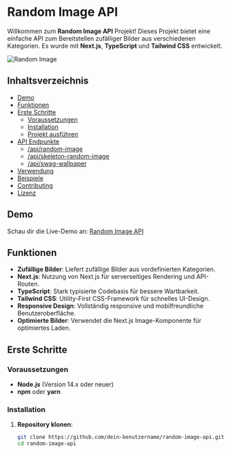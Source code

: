 # Random Image API

Willkommen zum **Random Image API** Projekt! Dieses Projekt bietet eine einfache API zum Bereitstellen zufälliger Bilder aus verschiedenen Kategorien. Es wurde mit **Next.js**, **TypeScript** und **Tailwind CSS** entwickelt.

![Random Image](https://your-domain.vercel.app/api/random-image)

## Inhaltsverzeichnis

- [Demo](#demo)
- [Funktionen](#funktionen)
- [Erste Schritte](#erste-schritte)
  - [Voraussetzungen](#voraussetzungen)
  - [Installation](#installation)
  - [Projekt ausführen](#projekt-ausführen)
- [API Endpunkte](#api-endpunkte)
  - [/api/random-image](#apirandom-image)
  - [/api/skeleton-random-image](#apiskeleton-random-image)
  - [/api/swag-wallpaper](#apiswag-wallpaper)
- [Verwendung](#verwendung)
- [Beispiele](#beispiele)
- [Contributing](#contributing)
- [Lizenz](#lizenz)

## Demo

Schau dir die Live-Demo an: [Random Image API](https://your-domain.vercel.app)

## Funktionen

- **Zufällige Bilder**: Liefert zufällige Bilder aus vordefinierten Kategorien.
- **Next.js**: Nutzung von Next.js für serverseitiges Rendering und API-Routen.
- **TypeScript**: Stark typisierte Codebasis für bessere Wartbarkeit.
- **Tailwind CSS**: Utility-First CSS-Framework für schnelles UI-Design.
- **Responsive Design**: Vollständig responsive und mobilfreundliche Benutzeroberfläche.
- **Optimierte Bilder**: Verwendet die Next.js Image-Komponente für optimiertes Laden.

## Erste Schritte

### Voraussetzungen

- **Node.js** (Version 14.x oder neuer)
- **npm** oder **yarn**

### Installation

1. **Repository klonen**:

   ```bash
   git clone https://github.com/dein-benutzername/random-image-api.git
   cd random-image-api
   ```

